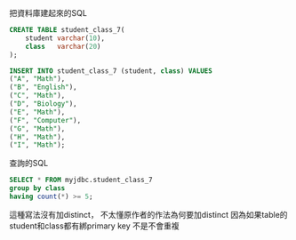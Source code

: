 把資料庫建起來的SQL
```SQL
CREATE TABLE student_class_7(
    student varchar(10),
    class   varchar(20)
);

INSERT INTO student_class_7 (student, class) VALUES
("A", "Math"),
("B", "English"),
("C", "Math"),
("D", "Biology"),
("E", "Math"),
("F", "Computer"),
("G", "Math"),
("H", "Math"),
("I", "Math");
```

查詢的SQL
```SQL
SELECT * FROM myjdbc.student_class_7 
group by class 
having count(*) >= 5;
```
這種寫法沒有加distinct，
不太懂原作者的作法為何要加distinct
因為如果table的student和class都有綁primary key
不是不會重複